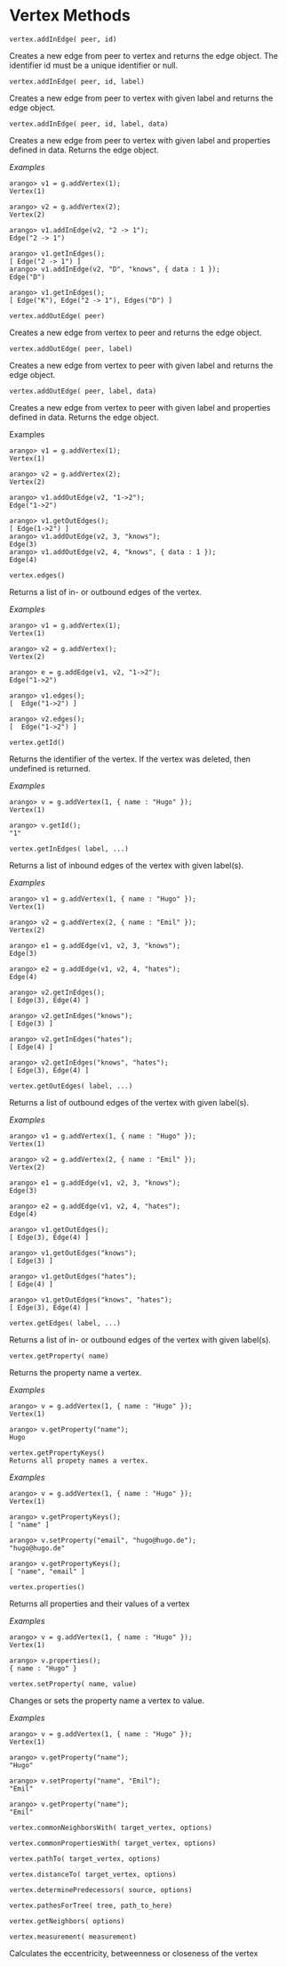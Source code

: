 <a name="vertex_methods"></a>
# Vertex Methods

`vertex.addInEdge( peer, id)`

Creates a new edge from peer to vertex and returns the edge object. The identifier id must be a unique identifier or null.

`vertex.addInEdge( peer, id, label)`

Creates a new edge from peer to vertex with given label and returns the edge object.

`vertex.addInEdge( peer, id, label, data)`

Creates a new edge from peer to vertex with given label and properties defined in data. Returns the edge object.

*Examples*

	arango> v1 = g.addVertex(1);
	Vertex(1)
	
	arango> v2 = g.addVertex(2);
	Vertex(2)
	
	arango> v1.addInEdge(v2, "2 -> 1");
	Edge("2 -> 1")
	
	arango> v1.getInEdges();
	[ Edge("2 -> 1") ]
	arango> v1.addInEdge(v2, "D", "knows", { data : 1 });
	Edge("D")
	
	arango> v1.getInEdges();
	[ Edge("K"), Edge("2 -> 1"), Edges("D") ]

`vertex.addOutEdge( peer)`

Creates a new edge from vertex to peer and returns the edge object.

`vertex.addOutEdge( peer, label)`

Creates a new edge from vertex to peer with given label and returns the edge object.

`vertex.addOutEdge( peer, label, data)`

Creates a new edge from vertex to peer with given label and properties defined in data. Returns the edge object.

Examples

	arango> v1 = g.addVertex(1);
	Vertex(1)
	
	arango> v2 = g.addVertex(2);
	Vertex(2)
	
	arango> v1.addOutEdge(v2, "1->2");
	Edge("1->2")
	
	arango> v1.getOutEdges();
	[ Edge(1->2") ]
	arango> v1.addOutEdge(v2, 3, "knows");
	Edge(3)
	arango> v1.addOutEdge(v2, 4, "knows", { data : 1 });
	Edge(4)

`vertex.edges()`

Returns a list of in- or outbound edges of the vertex.

*Examples*

	arango> v1 = g.addVertex(1);
	Vertex(1)
	
	arango> v2 = g.addVertex(); 
	Vertex(2)
	
	arango> e = g.addEdge(v1, v2, "1->2");
	Edge("1->2")
	
	arango> v1.edges();
	[  Edge("1->2") ]
	
	arango> v2.edges();
	[  Edge("1->2") ]

`vertex.getId()`

Returns the identifier of the vertex. If the vertex was deleted, then undefined is returned.

*Examples*

	arango> v = g.addVertex(1, { name : "Hugo" });
	Vertex(1)
	
	arango> v.getId();
	"1"

`vertex.getInEdges( label, ...)`

Returns a list of inbound edges of the vertex with given label(s).

*Examples*

	arango> v1 = g.addVertex(1, { name : "Hugo" });
	Vertex(1)
	
	arango> v2 = g.addVertex(2, { name : "Emil" }); 
	Vertex(2)
	
	arango> e1 = g.addEdge(v1, v2, 3, "knows");
	Edge(3)
	
	arango> e2 = g.addEdge(v1, v2, 4, "hates");
	Edge(4)
	
	arango> v2.getInEdges();
	[ Edge(3), Edge(4) ]
	
	arango> v2.getInEdges("knows");
	[ Edge(3) ]
	
	arango> v2.getInEdges("hates");
	[ Edge(4) ]
	
	arango> v2.getInEdges("knows", "hates");
	[ Edge(3), Edge(4) ]

`vertex.getOutEdges( label, ...)`

Returns a list of outbound edges of the vertex with given label(s).

*Examples*

	arango> v1 = g.addVertex(1, { name : "Hugo" });
	Vertex(1)
	
	arango> v2 = g.addVertex(2, { name : "Emil" }); 
	Vertex(2)
	
	arango> e1 = g.addEdge(v1, v2, 3, "knows");
	Edge(3)
	
	arango> e2 = g.addEdge(v1, v2, 4, "hates");
	Edge(4)
	
	arango> v1.getOutEdges();
	[ Edge(3), Edge(4) ]
	
	arango> v1.getOutEdges("knows");
	[ Edge(3) ]
	
	arango> v1.getOutEdges("hates");
	[ Edge(4) ]
	
	arango> v1.getOutEdges("knows", "hates");
	[ Edge(3), Edge(4) ]

`vertex.getEdges( label, ...)`

Returns a list of in- or outbound edges of the vertex with given label(s).

`vertex.getProperty( name)`

Returns the property name a vertex.

*Examples*

	arango> v = g.addVertex(1, { name : "Hugo" });
	Vertex(1)
	
	arango> v.getProperty("name");
	Hugo
	
	vertex.getPropertyKeys()
	Returns all propety names a vertex.

*Examples*

	arango> v = g.addVertex(1, { name : "Hugo" });
	Vertex(1)
	
	arango> v.getPropertyKeys();
	[ "name" ]
	
	arango> v.setProperty("email", "hugo@hugo.de");
	"hugo@hugo.de"
	
	arango> v.getPropertyKeys();
	[ "name", "email" ]

`vertex.properties()`

Returns all properties and their values of a vertex

*Examples*

	arango> v = g.addVertex(1, { name : "Hugo" });
	Vertex(1)
	
	arango> v.properties();
	{ name : "Hugo" }

`vertex.setProperty( name, value)`

Changes or sets the property name a vertex to value.

*Examples*

	arango> v = g.addVertex(1, { name : "Hugo" });
	Vertex(1)
	
	arango> v.getProperty("name");
	"Hugo"
	
	arango> v.setProperty("name", "Emil");
	"Emil"
	
	arango> v.getProperty("name");
	"Emil"

`vertex.commonNeighborsWith( target_vertex, options)`

`vertex.commonPropertiesWith( target_vertex, options)`

`vertex.pathTo( target_vertex, options)`

`vertex.distanceTo( target_vertex, options)`

`vertex.determinePredecessors( source, options)`

`vertex.pathesForTree( tree, path_to_here)`

`vertex.getNeighbors( options)`

`vertex.measurement( measurement)`

Calculates the eccentricity, betweenness or closeness of the vertex



<!--
@anchor JSModuleGraphVertexAddInEdge
@copydetails JSF_Vertex_prototype_addInEdge

@CLEARPAGE
@anchor JSModuleGraphVertexAddOutEdge
@copydetails JSF_Vertex_prototype_addOutEdge

@CLEARPAGE
@anchor JSModuleGraphVertexEdges
@copydetails JSF_Vertex_prototype_edges

@CLEARPAGE
@anchor JSModuleGraphVertexGetId
@copydetails JSF_Vertex_prototype_getId

@CLEARPAGE
@anchor JSModuleGraphVertexGetInEdges
@copydetails JSF_Vertex_prototype_getInEdges

@CLEARPAGE
@anchor JSModuleGraphVertexGetOutEdges
@copydetails JSF_Vertex_prototype_getOutEdges

@CLEARPAGE
@anchor JSModuleGraphVertexGetEdges
@copydetails JSF_Vertex_prototype_getEdges

@CLEARPAGE
@anchor JSModuleGraphVertexGetProperty
@copydetails JSF_Vertex_prototype_getProperty

@CLEARPAGE
@anchor JSModuleGraphVertexGetPropertyKeys
@copydetails JSF_Vertex_prototype_getPropertyKeys

@CLEARPAGE
@anchor JSModuleGraphVertexProperties
@copydetails JSF_Vertex_prototype_properties

@CLEARPAGE
@anchor JSModuleGraphVertexSetProperty
@copydetails JSF_Vertex_prototype_setProperty

@CLEARPAGE
@anchor JSModuleGraphVertexCommonNeighborsWith
@copydetails JSF_Vertex_prototype_commonNeighborsWith

@CLEARPAGE
@anchor JSModuleGraphVertexCommonPropertiesWith
@copydetails JSF_Vertex_prototype_commonPropertiesWith

@CLEARPAGE
@anchor JSModuleGraphVertexPathTo
@copydetails JSF_Vertex_prototype_pathTo

@CLEARPAGE
@anchor JSModuleGraphVertexDistanceTo
@copydetails JSF_Vertex_prototype_distanceTo

@CLEARPAGE
@anchor JSModuleGraphVertexDeterminePredecessors
@copydetails JSF_Vertex_prototype_determinePredecessors

@CLEARPAGE
@anchor JSModuleGraphVertexPathesForTree
@copydetails JSF_Vertex_prototype_pathesForTree

@CLEARPAGE
@anchor JSModuleGraphVertexGetNeighbors
@copydetails JSF_Vertex_prototype_getNeighbors

@CLEARPAGE
@anchor JSModuleGraphVertexMeasurement
@copydetails JSF_Vertex_prototype_measurement
-->